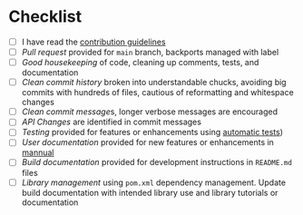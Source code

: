 
<!--Include a few sentences describing the overall goals for this Pull Request-->
  
<!-- Please help our volunteers reviewing this PR by completing the following items. 
Ask in a comment if you have troubles with any of them. -->

# Checklist

- [ ] I have read the [contribution guidelines](https://github.com/geonetwork/core-geonetwork/blob/main/CONTRIBUTING.md)
- [ ] *Pull request* provided for `main` branch, backports managed with label
- [ ] *Good housekeeping* of code, cleaning up comments, tests, and documentation
- [ ] *Clean commit history* broken into understandable chucks, avoiding big commits with hundreds of files, cautious of reformatting and whitespace changes
- [ ] *Clean commit message*s, longer verbose messages are encouraged
- [ ] *API Changes* are identified in commit messages
- [ ] *Testing* provided for features or enhancements using [automatic tests](https://github.com/geonetwork/core-geonetwork/blob/main/software_development/TESTING.md))
- [ ] *User documentation* provided for new features or enhancements in [mannual](https://github.com/geonetwork/core-geonetwork/tree/main/docs/manual)
- [ ] *Build documentation* provided for development instructions in `README.md` files
- [ ] *Library management* using `pom.xml` dependency management. Update build documentation with intended library use and library tutorials or documentation

<!--Submitting the PR does not require you to check all items, but by the time it gets merged, they should be either satisfied or not applicable.-->
